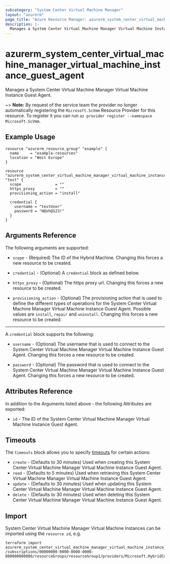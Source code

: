 ```yaml
---
subcategory: "System Center Virtual Machine Manager"
layout: "azurerm"
page_title: "Azure Resource Manager: azurerm_system_center_virtual_machine_manager_virtual_machine_instance_guest_agent"
description: |-
  Manages a System Center Virtual Machine Manager Virtual Machine Instance Guest Agent.
---
```


# azurerm_system_center_virtual_machine_manager_virtual_machine_instance_guest_agent

Manages a System Center Virtual Machine Manager Virtual Machine Instance Guest Agent.

~> **Note:** By request of the service team the provider no longer automatically registering the `Microsoft.ScVmm` Resource Provider for this resource. To register it you can run `az provider register --namespace Microsoft.ScVmm`.

## Example Usage

```hcl
resource "azurerm_resource_group" "example" {
  name     = "example-resources"
  location = "West Europe"
}

resource "azurerm_system_center_virtual_machine_manager_virtual_machine_instance_guest_agent" "test" {
  scope               = ""
  https_proxy         = ""
  provisioning_action = "install"

  credential {
    username = "testUser"
    password = "H@sh@123!"
  }
}
```

## Arguments Reference

The following arguments are supported:

* `scope` - (Required) The ID of the Hybrid Machine. Changing this forces a new resource to be created.

* `credential` - (Optional) A `credential` block as defined below.

* `https_proxy` - (Optional) The https proxy url. Changing this forces a new resource to be created.

* `provisioning_action` - (Optional) The provisioning action that is used to define the different types of operations for the System Center Virtual Machine Manager Virtual Machine Instance Guest Agent. Possible values are `install`, `repair` and `uninstall`. Changing this forces a new resource to be created.

---

A `credential` block supports the following:

* `username` - (Optional) The username that is used to connect to the System Center Virtual Machine Manager Virtual Machine Instance Guest Agent. Changing this forces a new resource to be created.

* `password` - (Optional) The password that is used to connect to the System Center Virtual Machine Manager Virtual Machine Instance Guest Agent. Changing this forces a new resource to be created.

## Attributes Reference

In addition to the Arguments listed above - the following Attributes are exported:

* `id` - The ID of the System Center Virtual Machine Manager Virtual Machine Instance Guest Agent.

## Timeouts

The `timeouts` block allows you to specify [timeouts](https://www.terraform.io/docs/configuration/resources.html#timeouts) for certain actions:

* `create` - (Defaults to 30 minutes) Used when creating this System Center Virtual Machine Manager Virtual Machine Instance Guest Agent.
* `read` - (Defaults to 5 minutes) Used when retrieving this System Center Virtual Machine Manager Virtual Machine Instance Guest Agent.
* `update` - (Defaults to 30 minutes) Used when updating this System Center Virtual Machine Manager Virtual Machine Instance Guest Agent.
* `delete` - (Defaults to 30 minutes) Used when deleting this System Center Virtual Machine Manager Virtual Machine Instance Guest Agent.

## Import

System Center Virtual Machine Manager Virtual Machine Instances can be imported using the `resource id`, e.g.

```shell
terraform import azurerm_system_center_virtual_machine_manager_virtual_machine_instance_guest_agent.example /subscriptions/00000000-0000-0000-0000-000000000000/resourceGroups/resourceGroup1/providers/Microsoft.HybridCompute/machines/machine1/providers/Microsoft.ScVmm/virtualMachineInstances/default/guestAgents/default
```
